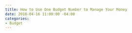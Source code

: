 ```yaml
---
title: How to Use One Budget Number to Manage Your Money
date: 2018-04-16 11:00:00 -04:00
categories:
- Budget
---
```


